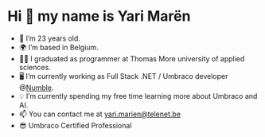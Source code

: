 # Hi 👋 my name is Yari Marën # 

*   🎂 I’m 23 years old.
*   🌍 I’m based in Belgium.
*   👨‍🎓 I graduated as programmer at Thomas More university of applied sciences.
*   🖥️ I’m currently working as Full Stack .NET / Umbraco developer @[Numble](https://numble.be).
*   💡 I’m currently spending my free time learning more about Umbraco and AI.
*   📫  You can contact me at [yari.marien@telenet.be](mailto:yari.marien@telenet.be)
*   😎  Umbraco Certified Professional 


<!-- ![Yari's github stats](https://github-readme-stats.vercel.app/api?username=Yinzy00&show_icons=true) -->

<!--
**Yinzy00/yinzy00** is a ✨ _special_ ✨ repository because its `README.md` (this file) appears on your GitHub profile.

Here are some ideas to get you started:

- 🔭 I’m currently working on ...
- 🌱 I’m currently learning ...
- 👯 I’m looking to collaborate on ...
- 🤔 I’m looking for help with ...
- 💬 Ask me about ...
- 📫 How to reach me: ...
- 😄 Pronouns: ...
- ⚡ Fun fact: ...
-->
